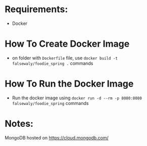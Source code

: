 # Requirements:
- Docker

# How To Create Docker Image
- on folder with `Dockerfile` file, use `docker build -t falsewaly/foodie_spring .` commands

# How To Run the Docker Image
- Run the docker image using `docker run -d --rm -p 8080:8080 falsewaly/foodie_spring` commands

# Notes:
MongoDB hosted on https://cloud.mongodb.com/